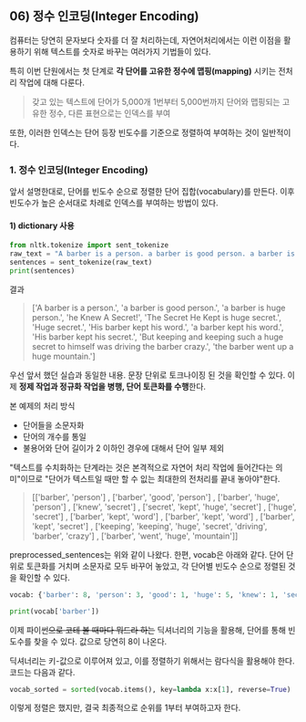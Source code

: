 ## 06) 정수 인코딩(Integer Encoding)
컴퓨터는 당연히 문자보다 숫자를 더 잘 처리하는데, 
자연어처리에서는 이런 이점을 활용하기 위해 텍스트를 숫자로 바꾸는 여러가지 기법들이 있다.

특히 이번 단원에서는 첫 단계로 **각 단어를 고유한 정수에 맵핑(mapping)** 시키는 전처리 작업에 대해 다룬다.

> 갖고 있는 텍스트에 단어가 5,000개
> 1번부터 5,000번까지 단어와 맵핑되는 고유한 정수, 다른 표현으로는 인덱스를 부여

또한, 이러한 인덱스는 단어 등장 빈도수를 기준으로 정렬하여 부여하는 것이 일반적이다.

### 1. 정수 인코딩(Integer Encoding)
앞서 설명한대로, 단어를 빈도수 순으로 정렬한 단어 집합(vocabulary)를 만든다.
이후 빈도수가 높은 순서대로 차례로 인덱스를 부여하는 방법이 있다.

#### 1) dictionary 사용
```python
from nltk.tokenize import sent_tokenize
raw_text = "A barber is a person. a barber is good person. a barber is huge person... (중략)"
sentences = sent_tokenize(raw_text)
print(sentences)
```
결과
> ['A barber is a person.', 'a barber is good person.', 'a barber is huge person.', 'he Knew A Secret!', 
> 'The Secret He Kept is huge secret.', 
> 'Huge secret.', 'His barber kept his word.', 'a barber kept his word.', 'His barber kept his secret.', 
> 'But keeping and keeping such a huge secret to himself was driving the barber crazy.', 'the barber went up a huge mountain.']

우선 앞서 했던 실습과 동일한 내용. 문장 단위로 토크나이징 된 것을 확인할 수 있다.
이제 **정제 작업과 정규화 작업을 병행, 단어 토큰화를 수행**한다.

본 예제의 처리 방식
* 단어들을 소문자화
* 단어의 개수를 통일
* 불용어와 단어 길이가 2 이하인 경우에 대해서 단어 일부 제외

"텍스트를 수치화하는 단계라는 것은 본격적으로 자연어 처리 작업에 들어간다는 의미"이므로
"단어가 텍스트일 때만 할 수 잆는 최대한의 전처리를 끝내 놓아야"한다.

> [['barber', 'person']
> , ['barber', 'good', 'person']
> , ['barber', 'huge', 'person']
> , ['knew', 'secret']
> , ['secret', 'kept', 'huge', 'secret']
> , ['huge', 'secret']
> , ['barber', 'kept', 'word']
> , ['barber', 'kept', 'word']
> , ['barber', 'kept', 'secret']
> , ['keeping', 'keeping', 'huge', 'secret', 'driving', 'barber', 'crazy']
> , ['barber', 'went', 'huge', 'mountain']]

preprocessed_sentences는 위와 같이 나왔다. 한편, vocab은 아래와 같다. 단어 단위로 토큰화를 거치며 소문자로 모두 바꾸어 놓았고,
각 단어별 빈도수 순으로 정렬된 것을 확인할 수 있다.
```python
vocab: {'barber': 8, 'person': 3, 'good': 1, 'huge': 5, 'knew': 1, 'secret': 6, 'kept': 4, 'word': 2, 'keeping': 2 , 'driving': 1, 'crazy': 1, 'went': 1, 'mountain': 1}

print(vocab['barber'])
```
이제 파이썬~~으로 코테 볼 때마다 뭐드라 하는~~ 딕셔너리의 기능을 활용해, 단어를 통해 빈도수를 찾을 수 있다. 값으로 당연히 8이 나온다.

딕셔너리는 키-값으로 이루어져 있고, 이를 정렬하기 위해서는 람다식을 활용해야 한다. 코드는 다음과 같다.
```python
vocab_sorted = sorted(vocab.items(), key=lambda x:x[1], reverse=True)
```

이렇게 정렬은 했지만, 결국 최종적으로 순위를 1부터 부여하고자 한다.